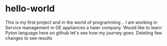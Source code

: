 # hello-world
This is my first project and in the world of programming ..
I am working in Service management in GE appliances a haier company.
Would like to learn Pyton language here on github let's see how my journey goes.
Deleting few changes to see results
